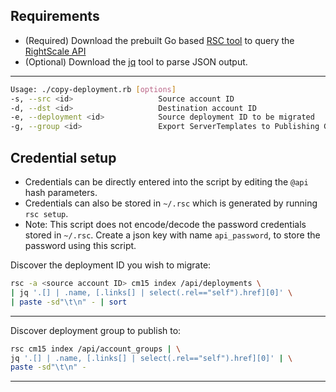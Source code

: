 Requirements
---

* (Required) Download the prebuilt Go based [RSC tool](https://github.com/rightscale/rsc) to query the [RightScale API](http://reference.rightscale.com/)
* (Optional) Download the [jq](http://stedolan.github.io/jq/) tool to parse JSON output.

---

```bash
Usage: ./copy-deployment.rb [options]
-s, --src <id>                   Source account ID
-d, --dst <id>                   Destination account ID
-e, --deployment <id>            Source deployment ID to be migrated
-g, --group <id>                 Export ServerTemplates to Publishing Group ID
```

Credential setup
----------------
* Credentials can be directly entered into the script by editing the `@api` hash parameters.
* Credentials can also be stored in `~/.rsc` which is generated by running `rsc setup`.
* Note: This script does not encode/decode the password credentials stored in `~/.rsc`. Create a json key with name `api_password`, to store the password using this script.

Discover the deployment ID you wish to migrate:

```bash
rsc -a <source account ID> cm15 index /api/deployments \
| jq '.[] | .name, [.links[] | select(.rel=="self").href][0]' \
| paste -sd"\t\n" - | sort
```
---

Discover deployment group to publish to:

```bash
rsc cm15 index /api/account_groups | \
jq '.[] | .name, [.links[] | select(.rel=="self").href][0]' | \
paste -sd"\t\n" -
```
---
